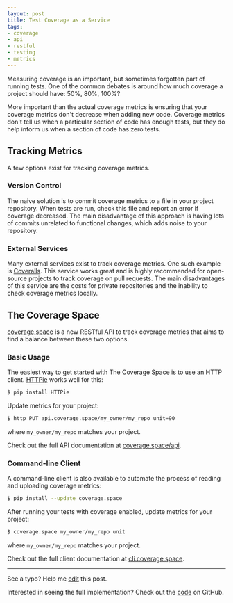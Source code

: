 ```yaml
---
layout: post
title: Test Coverage as a Service
tags:
- coverage
- api
- restful
- testing
- metrics
---
```


Measuring coverage is an important, but sometimes forgotten part of running tests. One of the common debates is around how much coverage a project should have: 50%, 80%, 100%?

More important than the actual coverage metrics is ensuring that your coverage metrics don't decrease when adding new code. Coverage metrics don't tell us when a particular section of code has enough tests, but they do help inform us when a section of code has zero tests.

## Tracking Metrics

A few options exist for tracking coverage metrics.

### Version Control

The naive solution is to commit coverage metrics to a file in your project repository. When tests are run, check this file and report an error if coverage decreased. The main disadvantage of this approach is having lots of commits unrelated to functional changes, which adds noise to your repository.

### External Services

Many external services exist to track coverage metrics. One such example is [Coveralls](https://coveralls.io/). This service works great and is highly recommended for open-source projects to track coverage on pull requests. The main disadvantages of this service are the costs for private repositories and the inability to check coverage metrics locally.

## The Coverage Space

[coverage.space](https://coverage.space) is a new RESTful API to track coverage metrics that aims to find a balance between these two options.

### Basic Usage

The easiest way to get started with The Coverage Space is to use an HTTP client. [HTTPie](https://github.com/jkbrzt/httpie) works well for this:

```sh
$ pip install HTTPie
```

Update metrics for your project:

```sh
$ http PUT api.coverage.space/my_owner/my_repo unit=90
```

where `my_owner/my_repo` matches your project.

Check out the full API documentation at [coverage.space/api](https://coverage.space/api/).

### Command-line Client

A command-line client is also available to automate the process of reading and uploading coverage metrics:

```sh
$ pip install --update coverage.space
```

After running your tests with coverage enabled, update metrics for your project:

```sh
$ coverage.space my_owner/my_repo unit
```

where `my_owner/my_repo` matches your project.

Check out the full client documentation at [cli.coverage.space](https://cli.coverage.space).

-----

See a typo? Help me [edit](https://github.com/jacebrowning/info/edit/master/{{page.path}}) this post.

Interested in seeing the full implementation? Check out the [code](https://github.com/jacebrowning/coverage-space) on GitHub.


